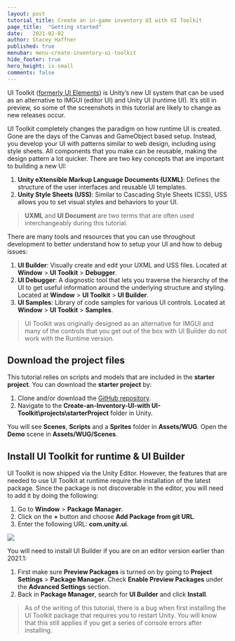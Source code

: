 ```yaml
---
layout: post
tutorial_title: Create an in-game inventory UI with UI Toolkit
page_title:  "Getting started"
date:   2021-02-02
author: Stacey Haffner
published: true
menubar: menu-create-inventory-ui-toolkit
hide_footer: true
hero_height: is-small
comments: false
---
```


UI Toolkit ([formerly UI Elements](https://forum.unity.com/threads/renaming-uielements-to-ui-toolkit.854245/)) is Unity’s new UI system that can be used as an alternative to IMGUI (editor UI) and Unity UI (runtime UI). It’s still in preview, so some of the screenshots in this tutorial are likely to change as new releases occur.

UI Toolkit completely changes the paradigm on how runtime UI is created. Gone are the days of the Canvas and GameObject based setup. Instead, you develop your UI with patterns similar to web design, including using style sheets. All components that you make can be reusable, making the design pattern a lot quicker. There are two key concepts that are important to building a new UI:

1. **Unity eXtensible Markup Language Documents (UXML)**: Defines the structure of the user interfaces and reusable UI templates.
2. **Unity Style Sheets (USS)**: Similar to Cascading Style Sheets (CSS), USS allows you to set visual styles and behaviors to your UI. 

> **UXML** and **UI Document** are two terms that are often used interchangeably during this tutorial.

There are many tools and resources that you can use throughout development to better understand how to setup your UI and how to debug issues:

1. **UI Builder**: Visually create and edit your UXML and USS files. Located at **Window** > **UI Toolkit** > **Debugger**.
2. **UI Debugger**: A diagnostic tool that lets you traverse the hierarchy of the UI to get useful information around the underlying structure and styling.  Located at **Window** > **UI Toolkit** > **UI Builder**.
3. **UI Samples**: Library of code samples for various UI controls. Located at **Window** > **UI Toolkit** > **Samples**.

> UI Toolkit was originally designed as an alternative for IMGUI and many of the controls that you get out of the box with UI Builder do not work with the Runtime version. 

## Download the project files
This tutorial relies on scripts and models that are included in the **starter project**. You can download the **starter project** by:

1. Clone and/or download the [GitHub repository](https://github.com/Yecats/GameDevTutorials). 
2. Navigate to the **Create-an-Inventory-UI-with UI-Toolkit\projects\starterProject** folder in Unity. 

You will see **Scenes**, **Scripts** and a **Sprites** folder in **Assets/WUG**. Open the **Demo** scene in **Assets/WUG/Scenes**. 

## Install UI Toolkit for runtime & UI Builder
UI Toolkit is now shipped via the Unity Editor. However, the features that are needed to use UI Toolkit at runtime require the installation of the latest package. Since the package is not discoverable in the editor, you will need to add it by doing the following:

1. Go to **Window** > **Package Manager**.
2. Click on the **+** button and choose **Add Package from git URL**.
3. Enter the following URL: **com.unity.ui**.

![]({{page.dir}}/images/1-gs-packagemanager.gif)

You will need to install UI Builder if you are on an editor version earlier than 2021.1:

1. First make sure **Preview Packages** is turned on by going to **Project Settings** > **Package Manager**. Check **Enable Preview Packages** under the **Advanced Settings** section.
2. Back in **Package Manager**, search for **UI Builder** and click **Install**.

> As of the writing of this tutorial, there is a bug when first installing the UI Toolkit package that requires you to restart Unity. You will know that this still applies if you get a series of console errors after installing.